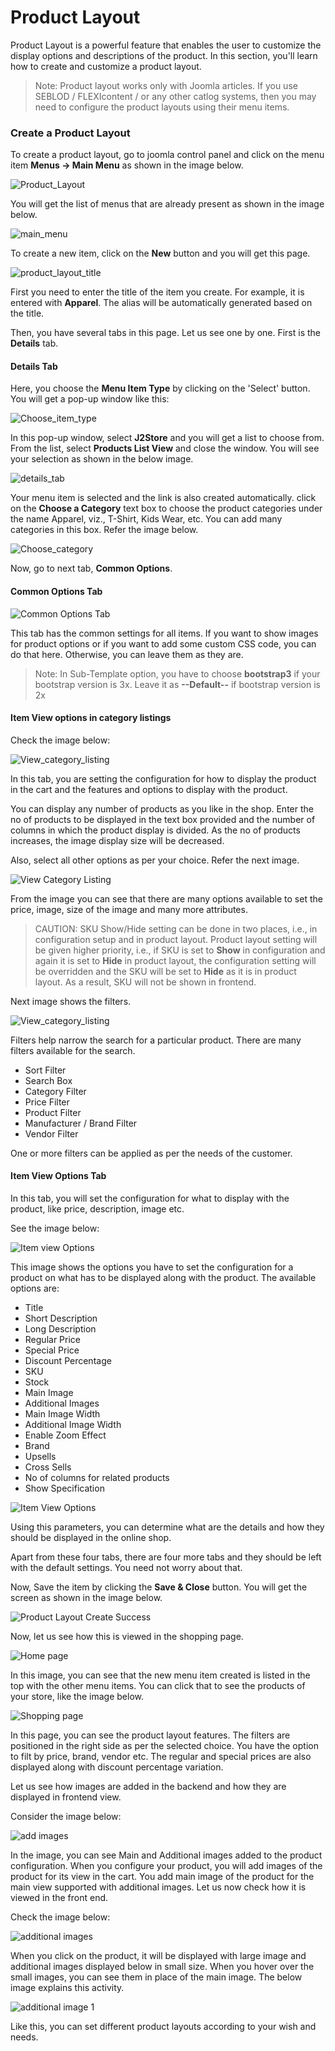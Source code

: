 # Product Layout

Product Layout is a powerful feature that enables the user to customize the display options and descriptions of the product. In this section, you'll learn how to create and customize a product layout.

>Note: Product layout works only with Joomla articles. If you use SEBLOD / FLEXIcontent / or any other catlog systems, then you may need to configure the product layouts using their menu items.


### Create a Product Layout
To create a product layout, go to joomla control panel and click on the menu item **Menus -> Main Menu** as shown in the image below.

![Product_Layout](product_layout_create_1.png)

You will get the list of menus that are already present as shown in the image below.

![main_menu](product_layout_main_menu.png)

To create a new item, click on the **New** button and you will get this page.

![product_layout_title](product_layout_create_title.png)

First you need to enter the title of the item you create. For example, it is entered with **Apparel**. The alias will be automatically generated based on the title.

Then, you have several tabs in this page. Let us see one by one. First is the **Details** tab.

#### Details Tab
Here, you choose the **Menu Item Type** by clicking on the 'Select' button. You will get a pop-up window like this:

![Choose_item_type](product_layout_create_item_type.png)

In this pop-up window, select **J2Store** and you will get a list to choose from. From the list, select **Products List View** and close the window. You will see your selection as shown in the below image.

![details_tab](product_layout_create_details_tab.png)

Your menu item is selected and the link is also created automatically. click on the **Choose a Category** text box to choose the product categories under the name Apparel, viz., T-Shirt, Kids Wear, etc. You can add many categories in this box. Refer the image below.

![Choose_category](product_layout_create_choose_category.png)

Now, go to next tab, **Common Options**.

#### Common Options Tab
![Common Options Tab](product_layout_create_common_options_1.png)

This tab has the common settings for all items. If you want to show images for product options or if you want to add some custom CSS code, you can do that here. Otherwise, you can leave them as they are.

>Note: In Sub-Template option, you have to choose **bootstrap3** if your bootstrap version is 3x. Leave it as **--Default--** if bootstrap version is 2x

#### Item View options in category listings
Check the image below:

![View_category_listing](product_layout_view_category_1.png)

In this tab, you are setting the configuration for how to display the product in the cart and the features and options to display with the product.

You can display any number of products as you like in the shop. Enter the no of products to be displayed in the text box provided and the number of columns in which the product display is divided.
As the no of products increases, the image display size will be decreased. 

Also, select all other options as per your choice. Refer the next image.

![View Category Listing](product_layout_view_category_2.png)

From the image you can see that there are many options available to set the price, image, size of the image and many more attributes.

>CAUTION: SKU Show/Hide setting can be done in two places, i.e., in configuration setup and in product layout. Product layout setting will be given higher priority, i.e., if SKU is set to **Show** in configuration and again it is set to **Hide** in product layout, the configuration setting will be overridden and the SKU will be set to **Hide** as it is in product layout. As a result, SKU will not be shown in frontend.

Next image shows the filters.

![View_category_listing](product_layout_view_category_3.png)

Filters help narrow the search for a particular product. There are many filters available for the search. 

* Sort Filter
* Search Box
* Category Filter
* Price Filter
* Product Filter
* Manufacturer / Brand Filter
* Vendor Filter

One or more filters can be applied as per the needs of the customer.

#### Item View Options Tab

In this tab, you will set the configuration for what to display with the product, like price, description, image etc.

See the image below:

![Item view Options](product_layout_item_view_options_1.png)

This image shows the options you have to set the configuration for a product on what has to be displayed along with the product. The available options are: 

* Title
* Short Description
* Long Description
* Regular Price
* Special Price
* Discount Percentage
* SKU
* Stock
* Main Image
* Additional Images
* Main Image Width
* Additional Image Width
* Enable Zoom Effect
* Brand 
* Upsells
* Cross Sells
* No of columns for related products
* Show Specification

![Item View Options](product_layout_item_view_options_2.png)

Using this parameters, you can determine what are the details and how they should be displayed in the online shop.

Apart from these four tabs, there are four more tabs and they should be left with the default settings. You need not worry about that.

Now, Save the item by clicking the **Save & Close** button. You will get the screen as shown in the image below.

![Product Layout Create Success](product_layout_create_success.png)

Now, let us see how this is viewed in the shopping page. 

![Home page](product_layout_frontend_home.png)

In this image, you can see that the new menu item created is listed in the top with the other menu items. You can click that to see the products of your store, like the image below.

![Shopping page](product_layout_frontend_apparel.png)

In this page, you can see the product layout features. The filters are positioned in the right side as per the selected choice. You have the option to filt by price, brand, vendor etc. The regular and special prices are also displayed along with discount percentage variation. 

Let us see how images are added in the backend and how they are displayed in frontend view.

Consider the image below:

![add images](salad_add_images.png)

In the image, you can see Main and Additional images added to the product configuration. When you configure your product, you will add images of the product for its view in the cart. You add main image of the product for the main view supported with additional images. Let us now check how it is viewed in the front end.

Check the image below: 

![additional images](prod_layout_addnl_images.png)

When you click on the product, it will be displayed with large image and additional images displayed below in small size. When you hover over the small images, you can see them in place of the main image. The below image explains this activity.

![additional image 1](prod_layout_addnl_images_1.png)

Like this, you can set different product layouts according to your wish and needs.

